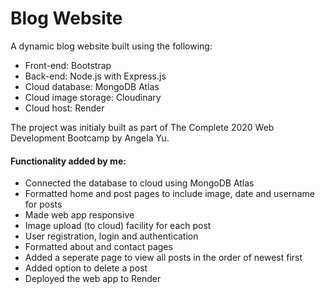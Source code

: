 # Blog Website
A dynamic blog website built using the following:

- Front-end: Bootstrap
- Back-end: Node.js with Express.js
- Cloud database: MongoDB Atlas
- Cloud image storage: Cloudinary
- Cloud host: Render

The project was initialy built as part of The Complete 2020 Web Development Bootcamp by Angela Yu. 

#### Functionality added by me:
- Connected the database to cloud using MongoDB Atlas
- Formatted home and post pages to include image, date and username for posts
- Made web app responsive
- Image upload (to cloud) facility for each post
- User registration, login and authentication
- Formatted about and contact pages
- Added a seperate page to view all posts in the order of newest first
- Added option to delete a post
- Deployed the web app to Render
